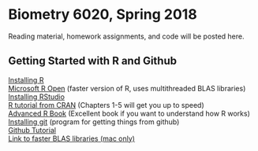 # Biometry 6020, Spring 2018

Reading material, homework assignments, and code will be posted here.

## Getting Started with R and Github

[Installing R](https://cran.r-project.org/)   
[Microsoft R Open](https://mran.microsoft.com/download/) (faster version of R, uses multithreaded BLAS libraries)   
[Installing RStudio](https://www.rstudio.com/products/rstudio/download/)  
[R tutorial from CRAN](https://cran.r-project.org/doc/manuals/R-intro.pdf) (Chapters 1-5 will get you up to speed)  
[Advanced R Book](http://adv-r.had.co.nz/) (Excellent book if you want to understand how R works)  
[Installing git](https://git-scm.com/book/en/v2/Getting-Started-Installing-Git) (program for getting things from github)  
[Github Tutorial](https://www.youtube.com/watch?v=0fKg7e37bQE)  
[Link to faster BLAS libraries (mac only)](https://gist.github.com/nicebread/6920c8287d7bffb03007)  
